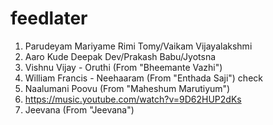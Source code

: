# feedlater
1. Parudeyam Mariyame Rimi Tomy/Vaikam Vijayalakshmi
2. Aaro Kude Deepak Dev/Prakash Babu/Jyotsna
3. Vishnu Vijay - Oruthi (From "Bheemante Vazhi")
4. William Francis - Neehaaram (From "Enthada Saji") check
5. Naalumani Poovu (From "Maheshum Marutiyum")
6. https://music.youtube.com/watch?v=9D62HUP2dKs
7. Jeevana (From "Jeevana")

